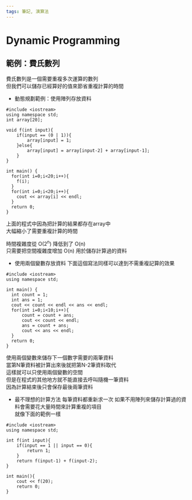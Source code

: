 ```yaml
---
tags: 筆記, 演算法
---
```


# Dynamic Programming

## 範例：費氏數列

費氏數列是一個需要重複多次運算的數列  
但我們可以儲存已經算好的值來節省重複計算的時間  

- 動態規劃範例：使用陣列存放資料
```cpp=
#include <iostream>
using namespace std;
int array[20];

void f(int input){
    if(input == (0 | 1)){
        array[input] = 1;
    }else{
        array[input] = array[input-2] + array[input-1];
    }
}

int main() {
  for(int i=0;i<20;i++){
    f(i);
  }  
  for(int i=0;i<20;i++){
    cout << array[i] << endl;
  }
  return 0;
}
```

上面的程式中因為把計算的結果都存在array中  
大幅縮小了需要重複計算的時間  

時間複雜度從 O(2<sup>n</sup>) 降低到了 O(n)  
只需要把空間複雜度增加 O(n) 用於儲存計算過的資料  

- 使用兩個變數存放資料
下面這個寫法同樣可以達到不需重複記算的效果  

```cpp=
#include <iostream>
using namespace std;

int main() {
  int count = 1;
  int ans = 1;
  cout << count << endl << ans << endl;
  for(int i=0;i<10;i++){
      count = count + ans;
      cout << count << endl;
      ans = count + ans;
      cout << ans << endl;
  }
  return 0;
} 
```

使用兩個變數來儲存下一個數字需要的兩筆資料  
當第N筆資料被計算出來後就把第N-2筆資料取代  
這樣就可以只使用兩個變數的空間  
但是在程式的其他地方就不能直接去呼叫隨機一筆資料  
因為計算結束後只會保存最後兩筆資料  

- 最不理想的計算方法 每筆資料都重新求一次
如果不用陣列來儲存計算過的資料會需要花大量時間來計算重複的項目  
就像下面的範例一樣  

```cpp=
#include <iostream>
using namespace std;

int f(int input){
    if(input == 1 || input == 0){
        return 1;
    }
    return f(input-1) + f(input-2);
}

int main(){
    cout << f(20);
    return 0;
}
```